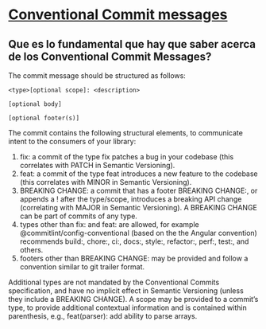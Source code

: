 # [Conventional Commit messages](https://www.conventionalcommits.org/)

## Que es lo fundamental que hay que saber acerca de los Conventional Commit Messages?
The commit message should be structured as follows:
```
<type>[optional scope]: <description>

[optional body]

[optional footer(s)]
```

The commit contains the following structural elements, to communicate intent to the consumers of your library:

1. fix: a commit of the type fix patches a bug in your codebase (this correlates with PATCH in Semantic Versioning).
2. feat: a commit of the type feat introduces a new feature to the codebase (this correlates with MINOR in Semantic Versioning).
3. BREAKING CHANGE: a commit that has a footer BREAKING CHANGE:, or appends a ! after the type/scope, introduces a breaking API change (correlating with MAJOR in Semantic Versioning). A BREAKING CHANGE can be part of commits of any type.
4. types other than fix: and feat: are allowed, for example @commitlint/config-conventional (based on the the Angular convention) recommends build:, chore:, ci:, docs:, style:, refactor:, perf:, test:, and others.
5. footers other than BREAKING CHANGE: <description> may be provided and follow a convention similar to git trailer format.


Additional types are not mandated by the Conventional Commits specification, and have no implicit effect in Semantic Versioning (unless they include a BREAKING CHANGE). A scope may be provided to a commit’s type, to provide additional contextual information and is contained within parenthesis, e.g., feat(parser): add ability to parse arrays.